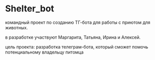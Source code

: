 # Shelter_bot
командный проект по созданию ТГ-бота для работы с приютом для животных. 

в разработке участвуют Маргарита, Татьяна, Ирина и Алексей. 

цель проекта: разработка телеграм-бота, который сможет помочь потенциальному владельцу питомца
